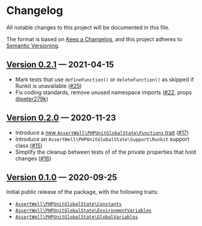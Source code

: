 # Changelog

All notable changes to this project will be documented in this file.

The format is based on [Keep a Changelog](https://keepachangelog.com/en/1.0.0/), and this project adheres to [Semantic Versioning](https://semver.org/spec/v2.0.0.html).

## [Version 0.2.1] — 2021-04-15

* Mark tests that use `defineFunction()` or `deleteFunction()` as skipped if Runkit is unavailable ([#25])
* Fix coding standards, remove unused namespace imports ([#22], props [@peter279k](https://github.com/peter279k))


## [Version 0.2.0] — 2020-11-23

* Introduce a [new `AssertWell\PHPUnitGlobalState\Functions` trait](docs/Functions.md) ([#17])
* Introduce an `AssertWell\PHPUnitGlobalState\Support\Runkit` support class ([#15])
* Simplify the cleanup between tests of of the private properties that hold changes ([#16])


## [Version 0.1.0] — 2020-09-25

Initial public release of the package, with the following traits:

* [`AssertWell\PHPUnitGlobalState\Constants`](docs/Constants.md)
* [`AssertWell\PHPUnitGlobalState\EnvironmentVariables`](docs/EnvironmentVariables.md)
* [`AssertWell\PHPUnitGlobalState\GlobalVariables`](docs/GlobalVariables.md)


[Unreleased]: https://github.com/assertwell/phpunit-global-state/compare/master...develop
[Version 0.1.0]: https://github.com/assertwell/phpunit-global-state/tag/v0.1.0
[Version 0.2.0]: https://github.com/assertwell/phpunit-global-state/tag/v0.2.0
[Version 0.2.1]: https://github.com/assertwell/phpunit-global-state/tag/v0.2.1
[#15]: https://github.com/assertwell/phpunit-global-state/pull/15
[#16]: https://github.com/assertwell/phpunit-global-state/pull/16
[#17]: https://github.com/assertwell/phpunit-global-state/pull/17
[#22]: https://github.com/assertwell/phpunit-global-state/pull/22
[#25]: https://github.com/assertwell/phpunit-global-state/pull/25
